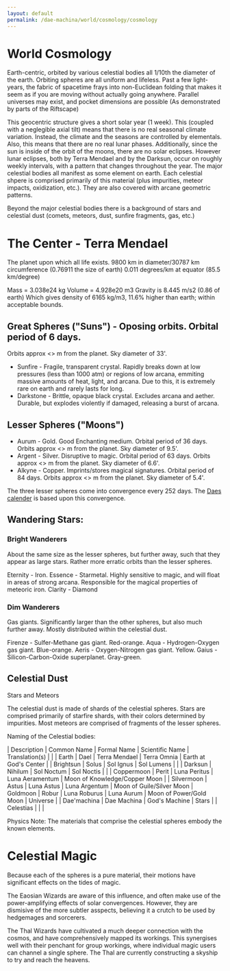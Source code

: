 ```yaml
---
layout: default
permalink: /dae-machina/world/cosmology/cosmology
---
```


# World Cosmology

Earth-centric, orbited by various celestial bodies all 1/10th the
diameter of the earth. Orbiting spheres are all uniform and lifeless.
Past a few light-years, the fabric of spacetime frays into
non-Euclidean folding that makes it seem as if you are moving without
actually going anywhere. Parallel universes may exist, and pocket
dimensions are possible (As demonstrated by parts of the Riftscape)

This geocentric structure gives a short solar year (1 week). This
(coupled with
a neglegible axial tilt) means that there is no real seasonal climate
variation. Instead, the climate and the seasons are controlled by
elementals. Also, this means that there are no real lunar phases.
Additionally, since the sun is inside of the orbit of the moons, there
are no solar eclipses. However lunar eclipses, both by Terra Mendael and by the Darksun, occur on roughly weekly intervals, with a pattern that changes throughout the year. 
The major celestial bodies all manifest as some element on earth. Each
celestial shpere is comprised primarily of this material (plus
impurities, meteor impacts, oxidization, etc.). They are also covered with arcane geometric patterns.

Beyond the major celestial bodies there is a background of stars and celestial dust (comets, meteors, dust, sunfire fragments, gas, etc.)

# The Center - Terra Mendael 

The planet upon which all life exists.
9800 km in diameter/30787 km circumference (0.76911 the size of earth)
0.011 degrees/km at equator (85.5 km/degree)

Mass = 3.038e24 kg
Volume = 4.928e20 m3
Gravity is 8.445 m/s2 (0.86 of earth)
Which gives density of 6165 kg/m3, 11.6% higher than earth; within acceptable bounds.


## Great Spheres ("Suns") - Oposing orbits. Orbital period of 6 days.
Orbits approx <> m from the planet. Sky diameter of 33'.

* Sunfire - Fragile, transparent crystal. Rapidly breaks down at low
pressures (less than 1000 atm) or regions of low arcana, emmiting
massive amounts of heat, light, and arcana. Due to this, it is
extremely rare on earth and rarely lasts for long.
* Darkstone - Brittle, opaque black crystal. Excludes arcana and aether.
Durable, but explodes violently if damaged, releasing a burst of arcana.

## Lesser Spheres ("Moons")

* Aurum - Gold. Good Enchanting medium. Orbital period of 36 days. Orbits approx <> m from the planet. Sky diameter of 9.5'.
* Argent - Silver. Disruptive to magic. Orbital period of 63 days. Orbits approx <> m from the planet. Sky diameter of 6.6'.
* Alkyne - Copper. Imprints/stores magical signatures. Orbital period of 84 days. Orbits approx <> m from the planet. Sky diameter of 5.4'.

The three lesser spheres come into convergence every 252 days. The [Daes calender](./calender) is based upon this convergence.

## Wandering Stars:


### Bright Wanderers

About the same size as the lesser spheres, but further away, such that they appear as large stars. Rather more erratic orbits than the lesser spheres.

Eternity - Iron.
Essence - Starmetal. Highly sensitive to magic, and will float in areas
of strong arcana. Responsible for the magical properties of meteoric
iron.
Clarity - Diamond

### Dim Wanderers

Gas giants. Significantly larger than the other spheres, but also much further away.
Mostly distributed within the celestial dust.

Firenze - Sulfer-Methane gas giant. Red-orange.
Aqua - Hydrogen-Oxygen gas giant. Blue-orange.
Aeris - Oxygen-Nitrogen gas giant. Yellow.
Gaius - Silicon-Carbon-Oxide superplanet. Gray-green.

## Celestial Dust

Stars and Meteors

The celestial dust is made of shards of the celestial spheres. Stars
are comprised primarily of starfire shards, with their colors
determined by impurities. Most meteors are comprised of fragments of
the lesser spheres.

Naming of the Celestial bodies:

| Description | Common Name | Formal Name   | Scientific Name | Translation(s) |
|
| Earth       | Dael        | Terra Mendael | Terra Omnia     | Earth at God's Center |
| Brightsun   | Solus       | Sol Ignus     | Sol Lumens      | |
| Darksun     | Nihilum     | Sol Noctum    | Sol Noctis      | |
| Coppermoon  | Perit       | Luna Peritus  | Luna Aeramentum | Moon of Knowledge/Copper Moon |
| Silvermoon  | Astus       | Luna Astus    | Luna Argentum   | Moon of Guile/Silver Moon
| Goldmoon    | Robur       | Luna Roburus  | Luna Aurum      | Moon of Power/Gold Moon
| Universe    |             | Dae'machina   | Dae Machina     | God's Machine
| Stars       |             | Celestias     |                 |  |


Physics Note:
The materials that comprise the celestial spheres embody the known elements.

# Celestial Magic

Because each of the spheres is a pure material, their motions have significant effects on the tides of magic.

The Eaosian Wizards are aware of this influence, and often make use of the power-amplifying effects of solar convergences. 
However, they are dismisive of the more subtler asspects, believing it a crutch to be used by hedgemages and sorcerers.

The Thal Wizards have cultivated a much deeper connection with the cosmos, and have comprehensively mapped its workings.
This synergises well with their penchant for group workings, where individual magic users can channel a single sphere.
The Thal are currently constructing a skyship to try and reach the heavens.